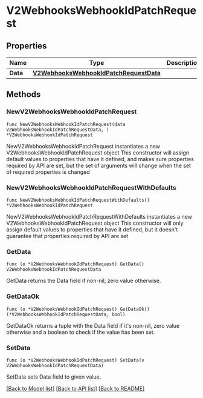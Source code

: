 # V2WebhooksWebhookIdPatchRequest

## Properties

Name | Type | Description | Notes
------------ | ------------- | ------------- | -------------
**Data** | [**V2WebhooksWebhookIdPatchRequestData**](V2WebhooksWebhookIdPatchRequestData.md) |  | 

## Methods

### NewV2WebhooksWebhookIdPatchRequest

`func NewV2WebhooksWebhookIdPatchRequest(data V2WebhooksWebhookIdPatchRequestData, ) *V2WebhooksWebhookIdPatchRequest`

NewV2WebhooksWebhookIdPatchRequest instantiates a new V2WebhooksWebhookIdPatchRequest object
This constructor will assign default values to properties that have it defined,
and makes sure properties required by API are set, but the set of arguments
will change when the set of required properties is changed

### NewV2WebhooksWebhookIdPatchRequestWithDefaults

`func NewV2WebhooksWebhookIdPatchRequestWithDefaults() *V2WebhooksWebhookIdPatchRequest`

NewV2WebhooksWebhookIdPatchRequestWithDefaults instantiates a new V2WebhooksWebhookIdPatchRequest object
This constructor will only assign default values to properties that have it defined,
but it doesn't guarantee that properties required by API are set

### GetData

`func (o *V2WebhooksWebhookIdPatchRequest) GetData() V2WebhooksWebhookIdPatchRequestData`

GetData returns the Data field if non-nil, zero value otherwise.

### GetDataOk

`func (o *V2WebhooksWebhookIdPatchRequest) GetDataOk() (*V2WebhooksWebhookIdPatchRequestData, bool)`

GetDataOk returns a tuple with the Data field if it's non-nil, zero value otherwise
and a boolean to check if the value has been set.

### SetData

`func (o *V2WebhooksWebhookIdPatchRequest) SetData(v V2WebhooksWebhookIdPatchRequestData)`

SetData sets Data field to given value.



[[Back to Model list]](../README.md#documentation-for-models) [[Back to API list]](../README.md#documentation-for-api-endpoints) [[Back to README]](../README.md)


